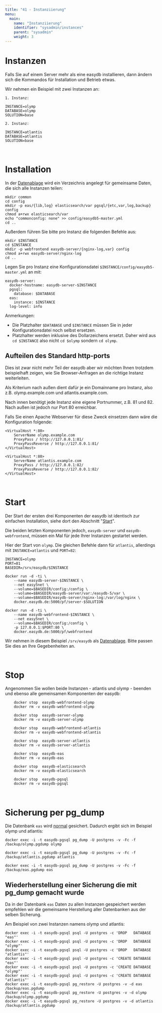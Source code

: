 ```yaml
---
title: "41 - Instanziierung"
menu:
  main:
    name: "Instanziierung"
    identifier: "sysadmin/instances"
    parent: "sysadmin"
    weight: 3
---
```

# Instanzen

Falls Sie auf einem Server mehr als eine easydb installieren, dann ändern sich die Kommandos für Installation und Betrieb etwas.

Wir nehmen ein Beispiel mit zwei Instanzen an:

```
1. Instanz:

INSTANCE=olymp
DATABASE=olymp
SOLUTION=base

2. Instanz:

INSTANCE=atlantis
DATABASE=atlantis
SOLUTION=base
```

 

# Installation

In der [Datenablage](/de/sysadmin/installation) wird ein Verzeichnis angelegt für gemeinsame Daten, die sich alle Instanzen teilen:

```
mkdir common
cd config
mkdir -p eas/{lib,log} elasticsearch/var pgsql/{etc,var,log,backup} config
chmod a+rwx elasticsearch/var
echo "commonconfig: none" >> config/easydb5-master.yml
cd ..
```

Außerdem führen Sie bitte pro Instanz die folgenden Befehle aus:

```
mkdir $INSTANCE
cd $INSTANCE
mkdir -p webfrontend easydb-server/{nginx-log,var} config
chmod a+rwx easydb-server/nginx-log
cd ..
```

Legen Sie pro Instanz eine Konfigurationsdatei `$INSTANCE/config/easydb5-master.yml` an mit:

```
easydb-server:
  docker-hostname: easydb-server-$INSTANCE
  pgsql:
    database: $DATABASE
  eas:
    instance: $INSTANCE
  log-level: info
```

Anmerkungen:

* Die Platzhalter `$DATABASE` und `$INSTANCE` müssen Sie in jeder Konfigurationsdatei noch selbst ersetzen.
* Platzhalter werden inklusive des Dollarzeichens ersetzt. Daher wird aus `cd $INSTANCE` also nicht `cd $olymp` sondern `cd olymp`.

## Aufteilen des Standard http-ports

Dies ist zwar nicht mehr Teil der easydb aber wir möchten Ihnen trotzdem beispielhaft zeigen, wie Sie Browser-Anfragen an die richtige Instanz weiterleiten.

Als Kriterium nach außen dient dafür je ein Domainname pro Instanz, also z.B. olymp.example.com und atlantis.example.com.

Nach innen benötigt jede Instanz eine eigene Portnummer, z.B. 81 und 82. Nach außen ist jedoch nur Port 80 erreichbar.

Falls Sie einen Apache Webserver für diese Zweck einsetzen dann wäre die Konfiguration folgende:

```
<VirtualHost *:80>
    ServerName olymp.example.com
    ProxyPass / http://127.0.0.1:81/
    ProxyPassReverse / http://127.0.0.1:81/
</VirtualHost>

<VirtualHost *:80>
    ServerName atlantis.example.com
    ProxyPass / http://127.0.0.1:82/
    ProxyPassReverse / http://127.0.0.1:82/
</VirtualHost>
```

 

# Start

Der Start der ersten drei Komponenten der easydb ist identisch zur einfachen Installation, siehe dort den Abschnitt  "[Start](/de/sysadmin/installation)".

Die beiden letzten Komponenten jedoch, `easydb-server` und `easydb-webfrontend`, müssen ein Mal für jede Ihrer Instanzen gestartet werden.

Hier der Start von `olymp`. Die gleichen Befehle dann für `atlantis`, allerdings mit `INSTANCE=atlantis` und `PORT=82`:

```
INSTANCE=olymp
PORT=81
BASEDIR=/srv/easydb/$INSTANCE

docker run -d -ti \
    --name easydb-server-$INSTANCE \
    --net easy5net \
    --volume=$BASEDIR/config:/config \
    --volume=$BASEDIR/easydb-server/var:/easydb-5/var \
    --volume=$BASEDIR/easydb-server/nginx-log:/var/log/nginx \
    docker.easydb.de:5000/pf/server-$SOLUTION

docker run -d -ti \
    --name easydb-webfrontend-$INSTANCE \
    --net easy5net \
    --volume=$BASEDIR/config:/config \
    -p 127.0.0.1:$PORT:80 \
    docker.easydb.de:5000/pf/webfrontend
```

Wir nehmen in diesem Beispiel `/srv/easydb` als [Datenablage](/de/sysadmin/installation). Bitte passen Sie dies an Ihre Gegebenheiten an.

 

# Stop

Angenommen Sie wollen beide Instanzen - atlantis und olymp - beenden und ebenso alle gemeinsamen Komponenten der easydb:

```
    docker stop  easydb-webfrontend-olymp
    docker rm -v easydb-webfrontend-olymp

    docker stop  easydb-server-olymp
    docker rm -v easydb-server-olymp

    docker stop  easydb-webfrontend-atlantis
    docker rm -v easydb-webfrontend-atlantis

    docker stop  easydb-server-atlantis
    docker rm -v easydb-server-atlantis

    docker stop  easydb-eas
    docker rm -v easydb-eas

    docker stop  easydb-elasticsearch
    docker rm -v easydb-elasticsearch

    docker stop  easydb-pgsql
    docker rm -v easydb-pgsql
```

 

# Sicherung per pg\_dump

Die Datenbank `eas` wird [normal](../betrieb) gesichert. Dadurch ergibt sich im Beispiel olymp und atlantis:

```
docker exec -i -t easydb-pgsql pg_dump -U postgres -v -Fc -f /backup/olymp.pgdump olymp

docker exec -i -t easydb-pgsql pg_dump -U postgres -v -Fc -f /backup/atlantis.pgdump atlantis

docker exec -i -t easydb-pgsql pg_dump -U postgres -v -Fc -f /backup/eas.pgdump eas
```

## Wiederherstellung einer Sicherung die mit pg\_dump gemacht wurde

Da in der Datenbank `eas` Daten zu allen Instanzen gespeichert werden empfehlen wir die gemeinsame Herstellung aller Datenbanken aus der selben Sicherung.

Am Beispiel von zwei Instanzen namens olymp und atlantis:

```
docker exec -i -t easydb-pgsql psql -U postgres -c 'DROP   DATABASE "eas"'
docker exec -i -t easydb-pgsql psql -U postgres -c 'DROP   DATABASE "olymp"'
docker exec -i -t easydb-pgsql psql -U postgres -c 'DROP   DATABASE "atlantis"'
docker exec -i -t easydb-pgsql psql -U postgres -c 'CREATE DATABASE "eas"'
docker exec -i -t easydb-pgsql psql -U postgres -c 'CREATE DATABASE "olymp"'
docker exec -i -t easydb-pgsql psql -U postgres -c 'CREATE DATABASE "atlantis"'
docker exec -i -t easydb-pgsql pg_restore -U postgres -v -d eas      /backup/eas.pgdump
docker exec -i -t easydb-pgsql pg_restore -U postgres -v -d olymp    /backup/olymp.pgdump
docker exec -i -t easydb-pgsql pg_restore -U postgres -v -d atlantis /backup/atlantis.pgdump
```



